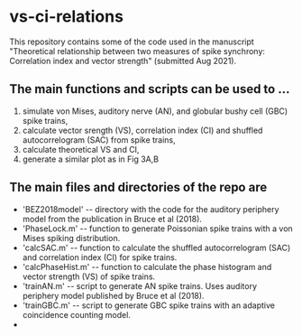 # vs-ci-relations
This repository contains some of the code used in the manuscript "Theoretical relationship between two measures of spike synchrony: Correlation index and vector strength" (submitted Aug 2021). 

## The main functions and scripts can be used to ...
  1. simulate von Mises, auditory nerve (AN), and globular bushy cell (GBC) spike trains,
  2. calculate vector srength (VS), correlation index (CI) and shuffled autocorrelogram (SAC) from spike trains,
  3. calculate theoretical VS and CI,
  4. generate a similar plot as in Fig 3A,B

## The main files and directories of the repo are
  + 'BEZ2018model' -- directory with the code for the auditory periphery model from the publication in Bruce et al (2018).
  + 'PhaseLock.m' -- function to generate Poissonian spike trains with a von Mises spiking distribution.
  + 'calcSAC.m' -- function to calculate the shuffled autocorrelogram (SAC) and correlation index (CI) for spike trains.
  + 'calcPhaseHist.m'  -- function to calculate the phase histogram and vector strength (VS) of spike trains.
  + 'trainAN.m' -- script to generate AN spike trains. Uses auditory periphery model published by Bruce et al (2018).
  + 'trainGBC.m' -- script to generate GBC spike trains with an adaptive coincidence counting model.
  + 
  
